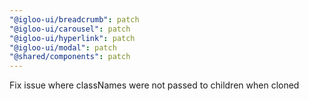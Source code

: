 ```yaml
---
"@igloo-ui/breadcrumb": patch
"@igloo-ui/carousel": patch
"@igloo-ui/hyperlink": patch
"@igloo-ui/modal": patch
"@shared/components": patch
---
```


Fix issue where classNames were not passed to children when cloned
